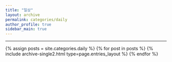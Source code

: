 ```yaml
---
title: "일상"
layout: archive
permalink: categories/daily
author_profile: true
sidebar_main: true
---
```


<!-- 공백이 포함되어 있는 카테고리 이름의 경우 site.categories.['a b c'] 이런식으로! -->

***

{% assign posts = site.categories.daily %}
{% for post in posts %} {% include archive-single2.html type=page.entries_layout %} {% endfor %}
